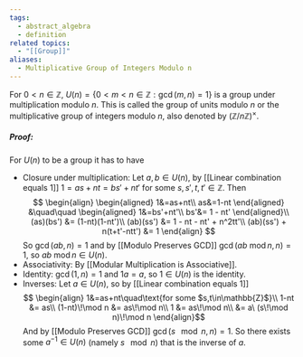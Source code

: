 ```yaml
---
tags:
  - abstract_algebra
  - definition
related topics:
  - "[[Group]]"
aliases:
  - Multiplicative Group of Integers Modulo n
---
```

For $0<n\in \mathbb{Z}$, $U(n)=\{0<m<n\in\mathbb{Z}:\gcd(m,n)=1\}$ is a group under multiplication modulo $n$. This is called the group of units modulo $n$ or the multiplicative group of integers modulo $n$, also denoted by $(\mathbb{Z}/n\mathbb{Z})^\times$.
##### Proof:
For $U(n)$ to be a group it has to have
- Closure under multiplication:
	Let $a,b\in U(n)$, by [[Linear combination equals 1]]
	$1=as+nt=bs'+nt'$ for some $s,s',t,t'\in\mathbb{Z}$. Then$$
	\begin{align}
		\begin{aligned}
			1&=as+nt\\
			as&=1-nt
		\end{aligned}
		&\quad\quad
		\begin{aligned}
			1&=bs'+nt'\\
			bs'&= 1 - nt'
		\end{aligned}\\
		(as)(bs') &= (1-nt)(1-nt')\\
		(ab)(ss') &= 1 - nt - nt' + n^2tt'\\
		(ab)(ss') + n(t+t'-ntt') &= 1
	\end{align}
	$$So $\gcd(ab,n) = 1$ and by [[Modulo Preserves GCD]] $\gcd(ab\ \operatorname{mod} n,n) = 1$, so $ab \ \operatorname{mod} n \in U(n)$.
- Associativity:
	By [[Modular Multiplication is Associative]].
- Identity:
	$\gcd(1,n) = 1$ and $1a = a$, so $1\in U(n)$ is the identity.
- Inverses:
	Let $a\in U(n)$, so by [[Linear combination equals 1]]$$
	\begin{align}
		1&=as+nt\quad\text{for some $s,t\in\mathbb{Z}$}\\
		1-nt &= as\\
		(1-nt)\!\mod n &= as\!\mod n\\
		1 &= as\!\mod n\\
		&= a\ (s\!\mod n)\!\mod n
	\end{align}$$And by [[Modulo Preserves GCD]] $\gcd(s\!\!\mod n,n)=1$. So there exists some $a^{-1}\in U(n)$ (namely $s\!\!\mod n$) that is the inverse of $a$.